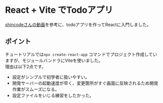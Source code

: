 # React + Vite でTodoアプリ

[shincodeさんの動画](https://www.youtube.com/watch?v=nRCNL9T3J98)を参考に、todoアプリを作ってReactに入門しました。

## ポイント
チュートリアルでは`npx create-react-app` コマンドでプロジェクト作成していますが、モジュールバンドラにViteを使いました。  
理由は以下2点です。  
- 設定がシンプルで初学者に扱いやすい。
- 開発サーバーの起動速度が早く、変更箇所がすぐ画面に反映されるため開発作業がスムーズになる。
- 設定ファイルをいじる練習をしたかった。